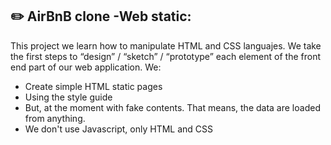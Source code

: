 ## :pencil2:  AirBnB clone -Web static:

This project we learn how to manipulate HTML and CSS languajes. We take the first steps to “design” / “sketch” / “prototype” each element of the front end part of our web application.  We:

+ Create simple HTML static pages
+ Using the style guide
+ But, at the moment with fake contents. That means, the data are loaded from anything.
+ We don't use Javascript, only HTML and CSS
<!--stackedit_data:
eyJoaXN0b3J5IjpbLTE5MDgyMjYwODldfQ==
-->